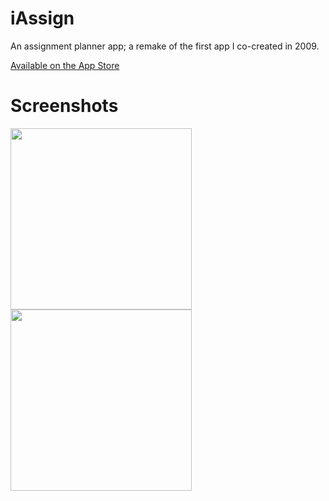 # iAssign
An assignment planner app; a remake of the first app I co-created in 2009.

<a href="https://itunes.apple.com/us/app/iassign-2.0/id365347128?mt=8">Available on the App Store</a>


# Screenshots 

<img width="290" src="https://cloud.githubusercontent.com/assets/13486833/23242391/5b18d66a-f92d-11e6-89eb-248bbeb995c2.png">
<img width="290" src="https://cloud.githubusercontent.com/assets/13486833/23242392/5b1b6d8a-f92d-11e6-8d25-82aba964fdf6.png">
